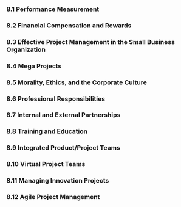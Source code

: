 ### 8.1 Performance Measurement 

### 8.2 Financial Compensation and Rewards 

### 8.3 Effective Project Management in the Small Business Organization 

### 8.4 Mega Projects 

### 8.5 Morality, Ethics, and the Corporate Culture 

### 8.6 Professional Responsibilities 

### 8.7 Internal and External Partnerships 

### 8.8 Training and Education 

### 8.9 Integrated Product/Project Teams 

### 8.10 Virtual Project Teams 

### 8.11 Managing Innovation Projects 

### 8.12 Agile Project Management 
